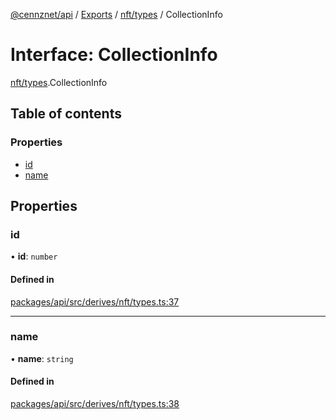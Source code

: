 [@cennznet/api](../README.md) / [Exports](../modules.md) / [nft/types](../modules/nft_types.md) / CollectionInfo

# Interface: CollectionInfo

[nft/types](../modules/nft_types.md).CollectionInfo

## Table of contents

### Properties

- [id](nft_types.collectioninfo.md#id)
- [name](nft_types.collectioninfo.md#name)

## Properties

### id

• **id**: `number`

#### Defined in

[packages/api/src/derives/nft/types.ts:37](https://github.com/cennznet/api.js/blob/d167385/packages/api/src/derives/nft/types.ts#L37)

___

### name

• **name**: `string`

#### Defined in

[packages/api/src/derives/nft/types.ts:38](https://github.com/cennznet/api.js/blob/d167385/packages/api/src/derives/nft/types.ts#L38)
